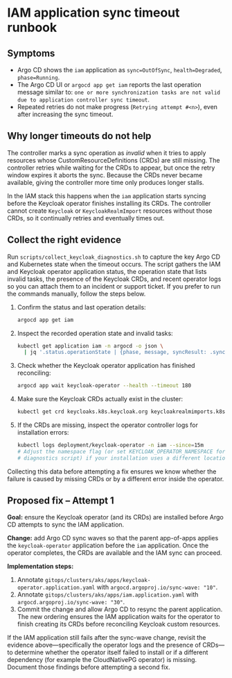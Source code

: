 # IAM application sync timeout runbook

## Symptoms

* Argo CD shows the `iam` application as `sync=OutOfSync`, `health=Degraded`, `phase=Running`.
* The Argo CD UI or `argocd app get iam` reports the last operation message similar to:
  `one or more synchronization tasks are not valid due to application controller sync timeout`.
* Repeated retries do not make progress (`Retrying attempt #<n>`), even after increasing the sync timeout.

## Why longer timeouts do not help

The controller marks a sync operation as *invalid* when it tries to apply resources whose CustomResourceDefinitions (CRDs)
are still missing. The controller retries while waiting for the CRDs to appear, but once the retry window expires it
aborts the sync. Because the CRDs never became available, giving the controller more time only produces longer stalls.

In the IAM stack this happens when the `iam` application starts syncing before the Keycloak operator finishes installing
its CRDs. The controller cannot create `Keycloak` or `KeycloakRealmImport` resources without those CRDs, so it continually
retries and eventually times out.

## Collect the right evidence

Run `scripts/collect_keycloak_diagnostics.sh` to capture the key Argo CD and Kubernetes state when the timeout occurs. The script
gathers the IAM and Keycloak operator application status, the operation state that lists invalid tasks, the presence of the
Keycloak CRDs, and recent operator logs so you can attach them to an incident or support ticket. If you prefer to run the
commands manually, follow the steps below.

1. Confirm the status and last operation details:
   ```bash
   argocd app get iam
   ```
2. Inspect the recorded operation state and invalid tasks:
   ```bash
   kubectl get application iam -n argocd -o json \
     | jq '.status.operationState | {phase, message, syncResult: .syncResult.resources[]? | select(.status == "OutOfSync")}'
   ```
3. Check whether the Keycloak operator application has finished reconciling:
   ```bash
   argocd app wait keycloak-operator --health --timeout 180
   ```
4. Make sure the Keycloak CRDs actually exist in the cluster:
   ```bash
   kubectl get crd keycloaks.k8s.keycloak.org keycloakrealmimports.k8s.keycloak.org
   ```
5. If the CRDs are missing, inspect the operator controller logs for installation errors:
   ```bash
   kubectl logs deployment/keycloak-operator -n iam --since=15m
   # Adjust the namespace flag (or set KEYCLOAK_OPERATOR_NAMESPACE for the
   # diagnostics script) if your installation uses a different location.
   ```

Collecting this data before attempting a fix ensures we know whether the failure is caused by missing CRDs or by a different
error inside the operator.

## Proposed fix – Attempt 1

**Goal:** ensure the Keycloak operator (and its CRDs) are installed before Argo CD attempts to sync the IAM application.

**Change:** add Argo CD sync waves so that the parent app-of-apps applies the `keycloak-operator` application before the
`iam` application. Once the operator completes, the CRDs are available and the IAM sync can proceed.

**Implementation steps:**

1. Annotate `gitops/clusters/aks/apps/keycloak-operator.application.yaml` with `argocd.argoproj.io/sync-wave: "10"`.
2. Annotate `gitops/clusters/aks/apps/iam.application.yaml` with `argocd.argoproj.io/sync-wave: "30"`.
3. Commit the change and allow Argo CD to resync the parent application. The new ordering ensures the IAM application waits
   for the operator to finish creating its CRDs before reconciling Keycloak custom resources.

If the IAM application still fails after the sync-wave change, revisit the evidence above—specifically the operator logs and
the presence of CRDs—to determine whether the operator itself failed to install or if a different dependency (for example the
CloudNativePG operator) is missing. Document those findings before attempting a second fix.
